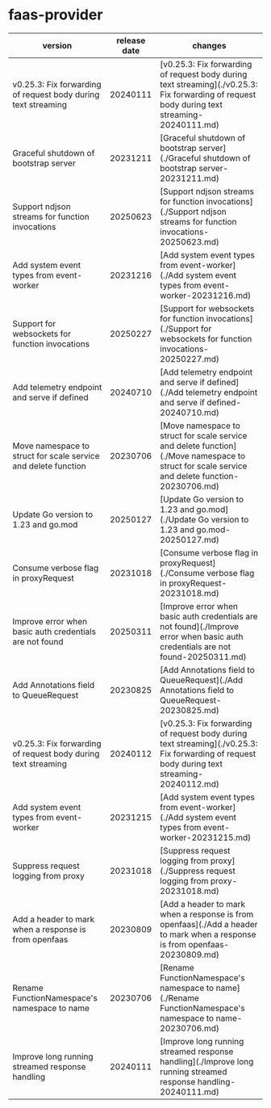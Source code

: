 # faas-provider	


|version|release date|changes|
|---|---|---|
|v0.25.3: Fix forwarding of request body during text streaming|20240111|[v0.25.3: Fix forwarding of request body during text streaming](./v0.25.3: Fix forwarding of request body during text streaming-20240111.md)|
|Graceful shutdown of bootstrap server|20231211|[Graceful shutdown of bootstrap server](./Graceful shutdown of bootstrap server-20231211.md)|
|Support ndjson streams for function invocations|20250623|[Support ndjson streams for function invocations](./Support ndjson streams for function invocations-20250623.md)|
|Add system event types from event-worker|20231216|[Add system event types from event-worker](./Add system event types from event-worker-20231216.md)|
|Support for websockets for function invocations|20250227|[Support for websockets for function invocations](./Support for websockets for function invocations-20250227.md)|
|Add telemetry endpoint and serve if defined|20240710|[Add telemetry endpoint and serve if defined](./Add telemetry endpoint and serve if defined-20240710.md)|
|Move namespace to struct for scale service and delete function|20230706|[Move namespace to struct for scale service and delete function](./Move namespace to struct for scale service and delete function-20230706.md)|
|Update Go version to 1.23 and go.mod|20250127|[Update Go version to 1.23 and go.mod](./Update Go version to 1.23 and go.mod-20250127.md)|
|Consume verbose flag in proxyRequest|20231018|[Consume verbose flag in proxyRequest](./Consume verbose flag in proxyRequest-20231018.md)|
|Improve error when basic auth credentials are not found|20250311|[Improve error when basic auth credentials are not found](./Improve error when basic auth credentials are not found-20250311.md)|
|Add Annotations field to QueueRequest|20230825|[Add Annotations field to QueueRequest](./Add Annotations field to QueueRequest-20230825.md)|
|v0.25.3: Fix forwarding of request body during text streaming|20240112|[v0.25.3: Fix forwarding of request body during text streaming](./v0.25.3: Fix forwarding of request body during text streaming-20240112.md)|
|Add system event types from event-worker|20231215|[Add system event types from event-worker](./Add system event types from event-worker-20231215.md)|
|Suppress request logging from proxy|20231018|[Suppress request logging from proxy](./Suppress request logging from proxy-20231018.md)|
|Add a header to mark when a response is from openfaas|20230809|[Add a header to mark when a response is from openfaas](./Add a header to mark when a response is from openfaas-20230809.md)|
|Rename FunctionNamespace's namespace to name|20230706|[Rename FunctionNamespace's namespace to name](./Rename FunctionNamespace's namespace to name-20230706.md)|
|Improve long running streamed response handling|20240111|[Improve long running streamed response handling](./Improve long running streamed response handling-20240111.md)|
